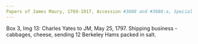 ```yaml
---
Papers of James Maury, 1769-1917, Accession #3888 and #3888-a, Special Collections, University of Virginia Library, Charlottesville, Va.
---
```


Box 3, Img 13: Charles Yates to JM, May 25, 1797. Shipping business - cabbages, cheese, sending 12 Berkeley Hams packed in salt. 